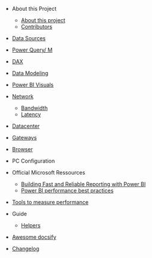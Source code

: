 - About this Project

  - [About this project]()
  - [Contributors](Contributors.md)
  
- [Data Sources](data-sources.md)

- [Power Query/ M](Power-Query_M.md)

- [DAX](DAX.md)

- [Data Modeling](data-modeling.md)

- [Power BI Visuals](power-bi-visuals.md)

- [Network](network.md) 
  - [Bandwidth](Bandwidth.md)
  - [Latency](Latency.md)

- [Datacenter](datacenter.md)

- [Gateways](Gateways.md)

- [Browser](Browser.md)

- PC Configuration

- Official Microsoft Ressources
  - [Building Fast and Reliable Reporting with Power BI](https://www.youtube.com/watch?v=GhiJABR7XX0&feature=youtu.be)
  - [Power BI performance best practices](https://docs.microsoft.com/en-us/power-bi/power-bi-reports-performance)

- [Tools to measure performance](tools-to-measure-performance.md)

- Guide

  - [Helpers](helpers.md)


- [Awesome docsify](awesome.md)
- [Changelog](change-log.md)
